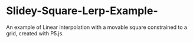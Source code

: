 # Slidey-Square-Lerp-Example-
An example of Linear interpolation with a movable square constrained to a grid, created with P5.js.
